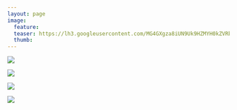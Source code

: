 ```yaml
---
layout: page
image:
  feature:
  teaser: https://lh3.googleusercontent.com/MG4GXgza8iUN9Uk9HZMYH0kZVRb64t9823HKT2fNeODorAWqVAmb2Wo9KZKRwq1kR05QmYj0DmKeFRCzBoiRSh_VqinZdWLkd7JI0fZd8b_nJgMmNC-zYO5joO3G4DAgnVabDsxwvWyjl4IkZpcqrRcMSCb-dxfbsWAhAXUJxh5_pOhVjU6YoQJV-zeIYw74GqUIhhYUamoIyUa8-jtmIteBI1Qkkup3KNShIGntsl7DxqDGooVBN2wqha2YEMUqr8V-bRijEUrY6vFLY4ao84wwFVHnrAEk_0s7hqMgu3-InbyudVEXDL3DMWouerrifkvur9EUx2qt8EklkXFk2i-hX0NQPFRfdaMfeSG_onnVHiJGLIjTvVOFz1xCP_Uk8u3OZGsINyawkvfjUIDeVivM5LSZUJu9CUQfnTrayWIdmCi6a3Vx7R5EUO7VfkF-FKYbF1MCbu2MPNbTuJy0hQXl15WOwrammdjBrNunq5726wqzbTqOF1Czz9TM2Xpr_9M6FQwnBQO48sq0Yd4iiImpcm2XpQheGKcCk79vNdVeiuTGsR8NIhqF5tp04GOEgywe=w245
  thumb:
---
```


[![](https://lh3.googleusercontent.com/z1hyF6LgRArPRPPoTi05nFiFpmQDpZXVjogaf68yIA0SxIDmjDZ8X_Au5v_k3K7XWYNnmtEHKFveoYxdUo2DgqgH8PWvKNkV2QrdI3QEq_6ZvacXSx-99CAO3DnnmXFSacHXa3jaUzNsQ7v5sDMT8rZlumJrI_pPCBRc6T1YBX_y7G-tMJseOp4kSYxuf8V2RhymFCcV4S4zwzp3yPHjZeU_Fz1J0duDBDxMJ04xdyKvK06erCXYGdPhpTn2hWomGxlPenqlzrh_-fcB8Omobq37b43sphGLTe0NVpYHQyJpZ9EwlCsaRfDlK2lxr0F4bNBX517tqKKrXm9itsvYzJpUhU3J0L7-RnEFnp0KfhbcU2YOs462qTNR-npInlVYydnS7DNG_hPNe8bmG8NzLCLdDg22spOccOh1qsr2wVRT1odYgVx5MutGQThl44prce3h9H4fddCNX17aNF0x0ZuO2hu3pkeGtLgdNTrjSDvG8Jc2vIif0mzvdUPYCu0WDxjNye0xebVo-X_0Ay6VI982cKauiXZaKUH-UeSY9RgMMcq42Eb6KZZUjxzp1Jds0Wxl=w800)](https://lh3.googleusercontent.com/z1hyF6LgRArPRPPoTi05nFiFpmQDpZXVjogaf68yIA0SxIDmjDZ8X_Au5v_k3K7XWYNnmtEHKFveoYxdUo2DgqgH8PWvKNkV2QrdI3QEq_6ZvacXSx-99CAO3DnnmXFSacHXa3jaUzNsQ7v5sDMT8rZlumJrI_pPCBRc6T1YBX_y7G-tMJseOp4kSYxuf8V2RhymFCcV4S4zwzp3yPHjZeU_Fz1J0duDBDxMJ04xdyKvK06erCXYGdPhpTn2hWomGxlPenqlzrh_-fcB8Omobq37b43sphGLTe0NVpYHQyJpZ9EwlCsaRfDlK2lxr0F4bNBX517tqKKrXm9itsvYzJpUhU3J0L7-RnEFnp0KfhbcU2YOs462qTNR-npInlVYydnS7DNG_hPNe8bmG8NzLCLdDg22spOccOh1qsr2wVRT1odYgVx5MutGQThl44prce3h9H4fddCNX17aNF0x0ZuO2hu3pkeGtLgdNTrjSDvG8Jc2vIif0mzvdUPYCu0WDxjNye0xebVo-X_0Ay6VI982cKauiXZaKUH-UeSY9RgMMcq42Eb6KZZUjxzp1Jds0Wxl=s0)

[![](https://lh3.googleusercontent.com/gBfCVqA4dmLiWm7tiwhe7IQa5uQkhGx2O6cK9-3G008PWBUb6FqZOy4S7iqjS_DmpGDAiPF8r2UDhjaPIKG5NWLAaorejqzJ5zjOoUqIp66Y92Mzff6NA2l2_zrAVXb0UfJFgFwOBGoEYuP8Y4tgVVo249nYpXNr_5C12rTTCOU_HjLBIZ4tK9jXTL1vUoHSXVSf29FFJCSjQuTy5D2fn89uZv3Eew7VxcsM92HIRG2v0O5qQhSYexEpc8I9Bqcy_w4dyPpA_3l8eI-YDVAWDYPrb97nTO1ZZmhTeHxNSQLr-7wVq7WodeWvhJV8VNUaNViP8e02Y26-s3Qv7Nja55jXy7ga1s0XxHCCBmsWpssQVKhBNOhspfMSqt2ZGfq3uS0fSZxIsdzAE88QqG0m0Ea_B-mYN74Xz4UO3ZvAA7TXefCM33mLCKesvXww6eXQvrioUToVoSXO7qB5RXCw9gAtgKk4MtzPLqCRkXkN701jKuBESluJj6NdxaYRd3EuUqFOisVPF6NYCoNBk7dFCeUOox4Q6CTX7Bj7mq2CF8nU5wc-zWvi5LV-3hljkzASFQhd=w800)](https://lh3.googleusercontent.com/gBfCVqA4dmLiWm7tiwhe7IQa5uQkhGx2O6cK9-3G008PWBUb6FqZOy4S7iqjS_DmpGDAiPF8r2UDhjaPIKG5NWLAaorejqzJ5zjOoUqIp66Y92Mzff6NA2l2_zrAVXb0UfJFgFwOBGoEYuP8Y4tgVVo249nYpXNr_5C12rTTCOU_HjLBIZ4tK9jXTL1vUoHSXVSf29FFJCSjQuTy5D2fn89uZv3Eew7VxcsM92HIRG2v0O5qQhSYexEpc8I9Bqcy_w4dyPpA_3l8eI-YDVAWDYPrb97nTO1ZZmhTeHxNSQLr-7wVq7WodeWvhJV8VNUaNViP8e02Y26-s3Qv7Nja55jXy7ga1s0XxHCCBmsWpssQVKhBNOhspfMSqt2ZGfq3uS0fSZxIsdzAE88QqG0m0Ea_B-mYN74Xz4UO3ZvAA7TXefCM33mLCKesvXww6eXQvrioUToVoSXO7qB5RXCw9gAtgKk4MtzPLqCRkXkN701jKuBESluJj6NdxaYRd3EuUqFOisVPF6NYCoNBk7dFCeUOox4Q6CTX7Bj7mq2CF8nU5wc-zWvi5LV-3hljkzASFQhd=s0)

[![](https://lh3.googleusercontent.com/z9rDst9f_ifbXP1o6LenKaSqoVs7yaMihL9gZ4S9FgOApxgGrXp63tG2U4IgeYWxT9wN8MMZG7X_BmTIwDH2TWrMyhR6ZAhn_3xPhUD5JL5IdzyoBB0qOEwYVIjSRnESwhj3C5pDfC3-fp35plHNNp0188X_pM0jhNdDvDSA--xJVKi-Ta8Fyb1GoIbPC0es4aLLyRkG_qM4xVSfEam3d-Z6t97opCCLxVDP-8mD-Png184soT80J5tC117H3AQhpfxp3Dvli-3J8C_hE-LeiGPKQu9DqJ6-9pNOiUUky3V887ljsF3AwPtxcOdAzRRHtMPaFFbcSCgchXuTOrxrv-WaYKyrDiYDasXOGoYNexwz5CHVhzMEe9w3JmMj5GN_rPKsA8sNdjWD7hly60aVgJYizwFo2q55tOOnf3dIE5aYKlXr8KD3kYDnk8VE0Jcbsx1RjoBMthfElk7IDwMorYwZlLydWFNBWw6tRCfb3X8xIT45Si2CzUx1rFlVFFaNcoS_NdbhVPk-Zcod_QHM43Zr8NP5V8wiKZsETwcFUzToys-oNkBMLg4t_Ajre-Nu5Ty4=w800)](https://lh3.googleusercontent.com/z9rDst9f_ifbXP1o6LenKaSqoVs7yaMihL9gZ4S9FgOApxgGrXp63tG2U4IgeYWxT9wN8MMZG7X_BmTIwDH2TWrMyhR6ZAhn_3xPhUD5JL5IdzyoBB0qOEwYVIjSRnESwhj3C5pDfC3-fp35plHNNp0188X_pM0jhNdDvDSA--xJVKi-Ta8Fyb1GoIbPC0es4aLLyRkG_qM4xVSfEam3d-Z6t97opCCLxVDP-8mD-Png184soT80J5tC117H3AQhpfxp3Dvli-3J8C_hE-LeiGPKQu9DqJ6-9pNOiUUky3V887ljsF3AwPtxcOdAzRRHtMPaFFbcSCgchXuTOrxrv-WaYKyrDiYDasXOGoYNexwz5CHVhzMEe9w3JmMj5GN_rPKsA8sNdjWD7hly60aVgJYizwFo2q55tOOnf3dIE5aYKlXr8KD3kYDnk8VE0Jcbsx1RjoBMthfElk7IDwMorYwZlLydWFNBWw6tRCfb3X8xIT45Si2CzUx1rFlVFFaNcoS_NdbhVPk-Zcod_QHM43Zr8NP5V8wiKZsETwcFUzToys-oNkBMLg4t_Ajre-Nu5Ty4=s0)

[![](https://lh3.googleusercontent.com/dWJ7blo33CLvj6kgEQfVZ9dUTZy4oLTiavMZWHp2Xk_uTUq0xM8kupGet_g2nPaf5vSsstEwKMtqXSlQPl0qW_iB9ez_XPW45xGhX3x_uIIrhlfXn55ehVPCG6EOtvi1IltqVhdeNP2eJEkDEtth28XZxpCSVrzu1e8djJWnX68orDVJhsHEoeBmTwZtSUROLop7-gegFL8QjGkaR5o-TSpRinloRyhUER8WI-InOdYIKr7uBDriUaF-5T3ooDYQbHtoxquYaOfsFdqjmFyGg8I708uBX3Y7zg9QUzrCXEm3j4wdWIkPE-DU1fUZ1hsTLP-4eSICGPWD8Ib5Vs9gGTKqyegtKnhLfI2UVz7l5ZGJfbIocAUS_yDaNdbaq2S_bPyT5rg2IDNdW5Qf7onj2kJunn9NLyatwHF9IVfj-rR8K6sBirVWIKrEtvPcv0GNxK7XbeUC9rrXfpmQyL8GPfXfvjXIz3Zd2R5HUJPz-con3yl8-Df9zQNAet607-jyZKZbfJiKhBD_ImxX9ndttt6VHg2d36LqEs_uFwnXA8LyO_zAx32OqQAUiliqc6V_xMZB=w800)](https://lh3.googleusercontent.com/dWJ7blo33CLvj6kgEQfVZ9dUTZy4oLTiavMZWHp2Xk_uTUq0xM8kupGet_g2nPaf5vSsstEwKMtqXSlQPl0qW_iB9ez_XPW45xGhX3x_uIIrhlfXn55ehVPCG6EOtvi1IltqVhdeNP2eJEkDEtth28XZxpCSVrzu1e8djJWnX68orDVJhsHEoeBmTwZtSUROLop7-gegFL8QjGkaR5o-TSpRinloRyhUER8WI-InOdYIKr7uBDriUaF-5T3ooDYQbHtoxquYaOfsFdqjmFyGg8I708uBX3Y7zg9QUzrCXEm3j4wdWIkPE-DU1fUZ1hsTLP-4eSICGPWD8Ib5Vs9gGTKqyegtKnhLfI2UVz7l5ZGJfbIocAUS_yDaNdbaq2S_bPyT5rg2IDNdW5Qf7onj2kJunn9NLyatwHF9IVfj-rR8K6sBirVWIKrEtvPcv0GNxK7XbeUC9rrXfpmQyL8GPfXfvjXIz3Zd2R5HUJPz-con3yl8-Df9zQNAet607-jyZKZbfJiKhBD_ImxX9ndttt6VHg2d36LqEs_uFwnXA8LyO_zAx32OqQAUiliqc6V_xMZB=s0)
